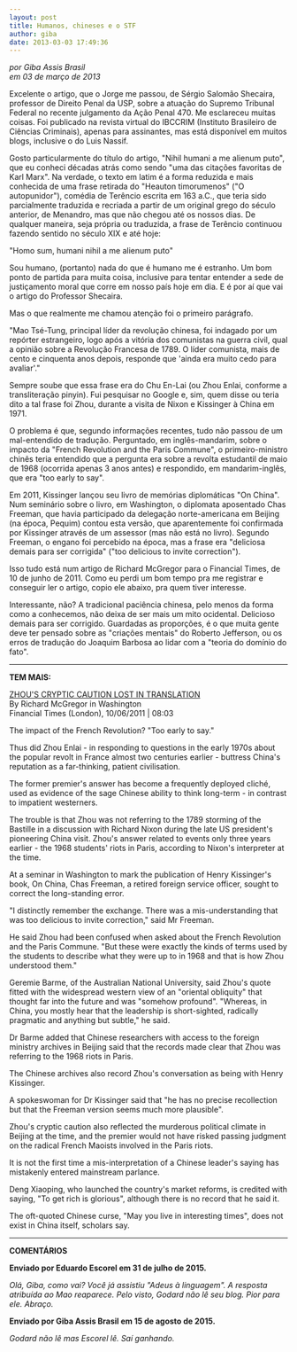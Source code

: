 ```yaml
---
layout: post
title: Humanos, chineses e o STF
author: giba
date: 2013-03-03 17:49:36
---
```

*por Giba Assis Brasil*\
*em 03 de março de 2013*

Excelente o artigo, que o Jorge me passou, de Sérgio Salomão Shecaira, professor de Direito Penal da USP, sobre a atuação do Supremo Tribunal Federal no recente julgamento da Ação Penal 470. Me esclareceu muitas coisas. Foi publicado na revista virtual do IBCCRIM (Instituto Brasileiro de Ciências Criminais), apenas para assinantes, mas está disponível em muitos blogs, inclusive o do Luis Nassif.

Gosto particularmente do título do artigo, "Nihil humani a me alienum puto", que eu conheci décadas atrás como sendo "uma das citações favoritas de Karl Marx". Na verdade, o texto em latim é a forma reduzida e mais conhecida de uma frase retirada do "Heauton timorumenos" ("O autopunidor"), comédia de Terêncio escrita em 163 a.C., que teria sido parcialmente traduzida e recriada a partir de um original grego do século anterior, de Menandro, mas que não chegou até os nossos dias. De qualquer maneira, seja própria ou traduzida, a frase de Terêncio continuou fazendo sentido no século XIX e até hoje:

"Homo sum, humani nihil a me alienum puto"

Sou humano, (portanto) nada do que é humano me é estranho. Um bom ponto de partida para muita coisa, inclusive para tentar entender a sede de justiçamento moral que corre em nosso país hoje em dia. E é por aí que vai o artigo do Professor Shecaira.

Mas o que realmente me chamou atenção foi o primeiro parágrafo.

"Mao Tsé-Tung, principal líder da revolução chinesa, foi indagado por um repórter estrangeiro, logo após a vitória dos comunistas na guerra civil, qual a opinião sobre a Revolução Francesa de 1789. O líder comunista, mais de cento e cinquenta anos depois, responde que 'ainda era muito cedo para avaliar'."

Sempre soube que essa frase era do Chu En-Lai (ou Zhou Enlai, conforme a transliteração pinyin). Fui pesquisar no Google e, sim, quem disse ou teria dito a tal frase foi Zhou, durante a visita de Nixon e Kissinger à China em 1971.

O problema é que, segundo informações recentes, tudo não passou de um mal-entendido de tradução. Perguntado, em inglês-mandarim, sobre o impacto da "French Revolution and the Paris Commune", o primeiro-ministro chinês teria entendido que a pergunta era sobre a revolta estudantil de maio de 1968 (ocorrida apenas 3 anos antes) e respondido, em mandarim-inglês, que era "too early to say".

Em 2011, Kissinger lançou seu livro de memórias diplomáticas "On China". Num seminário sobre o livro, em Washington, o diplomata aposentado Chas Freeman, que havia participado da delegação norte-americana em Beijing (na época, Pequim) contou esta versão, que aparentemente foi confirmada por Kissinger através de um assessor (mas não está no livro). Segundo Freeman, o engano foi percebido na época, mas a frase era "deliciosa demais para ser corrigida" ("too delicious to invite correction").

Isso tudo está num artigo de Richard McGregor para o Financial Times, de 10 de junho de 2011. Como eu perdi um bom tempo pra me registrar e conseguir ler o artigo, copio ele abaixo, pra quem tiver interesse.

Interessante, não? A tradicional paciência chinesa, pelo menos da forma como a conhecemos, não deixa de ser mais um mito ocidental. Delicioso demais para ser corrigido. Guardadas as proporções, é o que muita gente deve ter pensado sobre as "criações mentais" do Roberto Jefferson, ou os erros de tradução do Joaquim Barbosa ao lidar com a "teoria do domínio do fato".

- - -

**TEM MAIS:**

[ZHOU'S CRYPTIC CAUTION LOST IN TRANSLATION](http://www.ft.com/intl/cms/s/0/74916db6-938d-11e0-922e-00144feab49a.html#axzz1Os4Lx3kj)\
By Richard McGregor in Washington\
Financial Times (London), 10/06/2011 | 08:03

The impact of the French Revolution? "Too early to say."

Thus did Zhou Enlai - in responding to questions in the early 1970s about the popular revolt in France almost two centuries earlier - buttress China's reputation as a far-thinking, patient civilisation.

The former premier's answer has become a frequently deployed cliché, used as evidence of the sage Chinese ability to think long-term - in contrast to impatient westerners.

The trouble is that Zhou was not referring to the 1789 storming of the Bastille in a discussion with Richard Nixon during the late US president's pioneering China visit. Zhou's answer related to events only three years earlier - the 1968 students' riots in Paris, according to Nixon's interpreter at the time.

At a seminar in Washington to mark the publication of Henry Kissinger's book, On China, Chas Freeman, a retired foreign service officer, sought to correct the long-standing error.

"I distinctly remember the exchange. There was a mis-understanding that was too delicious to invite correction," said Mr Freeman.

He said Zhou had been confused when asked about the French Revolution and the Paris Commune. "But these were exactly the kinds of terms used by the students to describe what they were up to in 1968 and that is how Zhou understood them."

Geremie Barme, of the Australian National University, said Zhou's quote fitted with the widespread western view of an "oriental obliquity" that thought far into the future and was "somehow profound". "Whereas, in China, you mostly hear that the leadership is short-sighted, radically pragmatic and anything but subtle," he said.

Dr Barme added that Chinese researchers with access to the foreign ministry archives in Beijing said that the records made clear that Zhou was referring to the 1968 riots in Paris.

The Chinese archives also record Zhou's conversation as being with Henry Kissinger.

A spokeswoman for Dr Kissinger said that "he has no precise recollection but that the Freeman version seems much more plausible".

Zhou's cryptic caution also reflected the murderous political climate in Beijing at the time, and the premier would not have risked passing judgment on the radical French Maoists involved in the Paris riots.

It is not the first time a mis-interpretation of a Chinese leader's saying has mistakenly entered mainstream parlance.

Deng Xiaoping, who launched the country's market reforms, is credited with saying, "To get rich is glorious", although there is no record that he said it.

The oft-quoted Chinese curse, "May you live in interesting times", does not exist in China itself, scholars say.

- - -

**COMENTÁRIOS**

**Enviado por Eduardo Escorel em 31 de julho de 2015.**

*Olá, Giba, como vai? Você já assistiu "Adeus à linguagem". A resposta atribuída ao Mao reaparece. Pelo visto, Godard não lê seu blog. Pior para ele. Abraço.*

**Enviado por Giba Assis Brasil em 15 de agosto de 2015.**

*Godard não lê mas Escorel lê. Saí ganhando.*